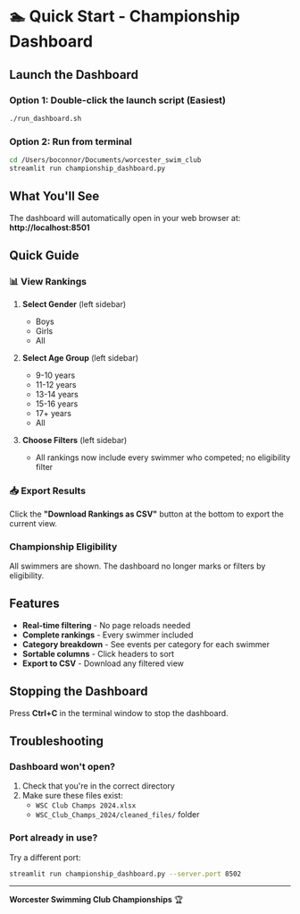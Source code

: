 # 🏊 Quick Start - Championship Dashboard

## Launch the Dashboard

### Option 1: Double-click the launch script (Easiest)
```bash
./run_dashboard.sh
```

### Option 2: Run from terminal
```bash
cd /Users/boconnor/Documents/worcester_swim_club
streamlit run championship_dashboard.py
```

## What You'll See

The dashboard will automatically open in your web browser at:
**http://localhost:8501**

## Quick Guide

### 📊 View Rankings

1. **Select Gender** (left sidebar)
   - Boys
   - Girls  
   - All

2. **Select Age Group** (left sidebar)
   - 9-10 years
   - 11-12 years
   - 13-14 years
   - 15-16 years
   - 17+ years
   - All

3. **Choose Filters** (left sidebar)
   - All rankings now include every swimmer who competed; no eligibility filter

### 📥 Export Results

Click the **"Download Rankings as CSV"** button at the bottom to export the current view.

### Championship Eligibility

All swimmers are shown. The dashboard no longer marks or filters by eligibility.

## Features

- **Real-time filtering** - No page reloads needed
- **Complete rankings** - Every swimmer included
- **Category breakdown** - See events per category for each swimmer
- **Sortable columns** - Click headers to sort
- **Export to CSV** - Download any filtered view

## Stopping the Dashboard

Press **Ctrl+C** in the terminal window to stop the dashboard.

## Troubleshooting

### Dashboard won't open?
1. Check that you're in the correct directory
2. Make sure these files exist:
   - `WSC Club Champs 2024.xlsx`
   - `WSC_Club_Champs_2024/cleaned_files/` folder

### Port already in use?
Try a different port:
```bash
streamlit run championship_dashboard.py --server.port 8502
```

---

**Worcester Swimming Club Championships** 🏆


